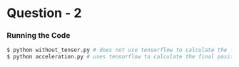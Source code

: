 # Question - 2
### Running the Code

```sh
$ python without_tensor.py # does not use tensorflow to calculate the final positions/velocities
$ python acceleration.py # uses tensorflow to calculate the final positions/velocities
```


